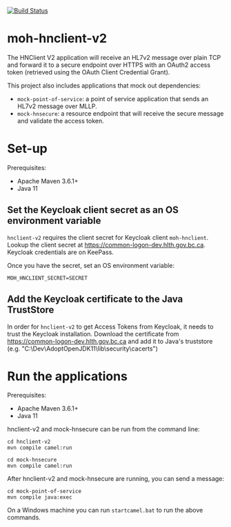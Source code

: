 [![Build Status](https://travis-ci.org/bcgov/moh-hnclient-v2.svg?branch=master)](https://travis-ci.org/bcgov/moh-hnclient-v2)

# moh-hnclient-v2

The HNClient V2 application will receive an HL7v2 message over plain TCP and forward it to a secure endpoint over HTTPS with an OAuth2 access token (retrieved using the OAuth Client Credential Grant).

This project also includes applications that mock out dependencies:
 - `mock-point-of-service`: a point of service application that sends an HL7v2 message over MLLP.
 - `mock-hnsecure`: a resource endpoint that will receive the secure message and validate the access token.

# Set-up

Prerequisites:
- Apache Maven 3.6.1+
- Java 11

## Set the Keycloak client secret as an OS environment variable

`hnclient-v2` requires the client secret for Keycloak client `moh-hnclient`. Lookup the client secret at https://common-logon-dev.hlth.gov.bc.ca. Keycloak credentials are on KeePass.

Once you have the secret, set an OS environment variable:

`MOH_HNCLIENT_SECRET=SECRET`

## Add the Keycloak certificate to the Java TrustStore

In order for `hnclient-v2` to get Access Tokens from Keycloak, it needs to trust the Keycloak installation. Download the certificate from https://common-logon-dev.hlth.gov.bc.ca and add it to Java's truststore (e.g. "C:\Dev\AdoptOpenJDK11\lib\security\cacerts")

# Run the applications

Prerequisites:
- Apache Maven 3.6.1+
- Java 11

hnclient-v2 and mock-hnsecure can be run from the command line:

```
cd hnclient-v2
mvn compile camel:run
```

```
cd mock-hnsecure
mvn compile camel:run
```

After hnclient-v2 and mock-hnsecure are running, you can send a message:

```
cd mock-point-of-service
mvn compile java:exec
```

On a Windows machine you can run `startcamel.bat` to run the above commands.